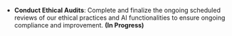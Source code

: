- **Conduct Ethical Audits**: Complete and finalize the ongoing scheduled reviews of our ethical practices and AI functionalities to ensure ongoing compliance and improvement. **(In Progress)**